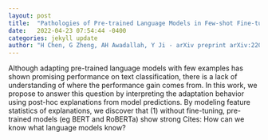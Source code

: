 ```yaml
---
layout: post
title:  "Pathologies of Pre-trained Language Models in Few-shot Fine-tuning"
date:   2022-04-23 07:54:44 -0400
categories: jekyll update
author: "H Chen, G Zheng, AH Awadallah, Y Ji - arXiv preprint arXiv:2204.08039, 2022"
---
```

Although adapting pre-trained language models with few examples has shown promising performance on text classification, there is a lack of understanding of where the performance gain comes from. In this work, we propose to answer this question by interpreting the adaptation behavior using post-hoc explanations from model predictions. By modeling feature statistics of explanations, we discover that (1) without fine-tuning, pre-trained models (eg BERT and RoBERTa) show strong Cites: How can we know what language models know?